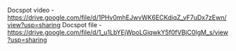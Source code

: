 Docspot video -https://drive.google.com/file/d/1PHv0mhEJwvWK6ECKdiqZ_vF7uDx7zEwn/view?usp=sharing
Docspot file -https://drive.google.com/file/d/1_u1LbYEjWpoLGiqwkY5f0fVBjC0IgM_s/view?usp=sharing
